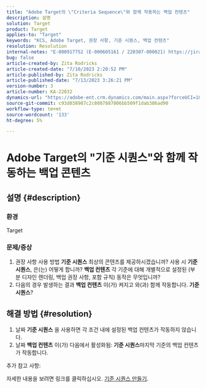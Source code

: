 ```yaml
---
title: "Adobe Target의 \"Criteria Sequence\"와 함께 작동하는 백업 컨텐츠"
description: 설명
solution: Target
product: Target
applies-to: "Target"
keywords: "KCS, Adobe Target, 권장 사항, 기준 시퀀스, 백업 컨텐츠"
resolution: Resolution
internal-notes: "E-000917752 (E-000605161 / 220307-000021) https://jira.corp.adobe.com/browse/RECS-5221 https://jira.corp.adobe.com/browse/RECS-5395"
bug: false
article-created-by: Zita Rodricks
article-created-date: "7/10/2023 2:20:52 PM"
article-published-by: Zita Rodricks
article-published-date: "7/13/2023 3:26:21 PM"
version-number: 3
article-number: KA-22032
dynamics-url: "https://adobe-ent.crm.dynamics.com/main.aspx?forceUCI=1&pagetype=entityrecord&etn=knowledgearticle&id=39d227f4-2c1f-ee11-9cbe-6045bd006c82"
source-git-commit: c93d038987c2c8087887006bb509f1dab386ad90
workflow-type: tm+mt
source-wordcount: '133'
ht-degree: 5%

---
```


# Adobe Target의 &quot;기준 시퀀스&quot;와 함께 작동하는 백업 콘텐츠

## 설명 {#description}


### 환경

Target

### 문제/증상

1. 권장 사항 사용 방법 <b>기준 시퀀스</b> 최상의 콘텐츠를 제공하시겠습니까? 사용 시 <b>기준 시퀀스</b>, 은(는) 어떻게 합니까? <b>백업 컨텐츠</b> 각 기준에 대해 개별적으로 설정된 (부분 디자인 렌더링, 백업 권장 사항, 포함 규칙) 동작은 무엇입니까?
2. 다음의 경우 발생하는 결과 <b>백업 컨텐츠</b> 이(가) 켜지고 와(과) 함께 작동합니다. <b>기준 시퀀스</b>?



## 해결 방법 {#resolution}


1. 날짜 <b>기준 시퀀스</b> 을 사용하면 각 조건 내에 설정된 백업 컨텐츠가 작동하지 않습니다.
2. 날짜 <b>백업 컨텐츠</b> 이(가) 다음에서 활성화됨: <b>기준 시퀀스</b>마지막 기준의 백업 컨텐츠가 작동합니다.


추가 참고 사항:

자세한 내용을 보려면 링크를 클릭하십시오. [기준 시퀀스 만들기](https://experienceleague.adobe.com/docs/target/using/recommendations/criteria/create-criteria-sequence.html).
